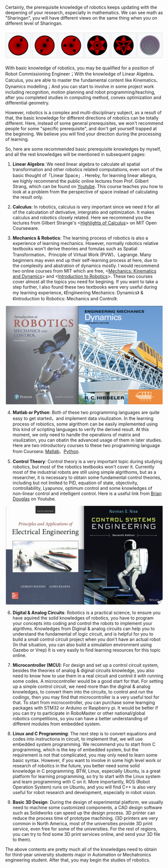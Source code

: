 Certainly, the prerequisite knowledge of robotics keeps updating with the deepening of your research, especially in mathematics. We can see math as "Sharingan", you will have different views on the same thing when you on different level of Sharingan. 

<p align="center">
  <img width="800" src="../Pics/Sharingan.jpg"/>
</p>

With basic knowledge of robotics, you may be qualified for a position of Robot Commissioning Engineer；With the knowledge of Linear Algebra、Calculus, you are able to master the fundamental content like Kinematics、Dynamics modelling；And you can start to involve in some project work including recognition, motion planning and robot programming/teaching, after you completed studies in computing method, convex optimization and differential geometry.

However, robotics is a complex and multi-disciplinary subject,  as a result of that, the basic knowledge for different directions of robotics can be totally different. Here, instead of some general prerequisites, we won't recommend people for some "specific prerequisite", and don't get yourself trapped at the beginning. We believe you will find your direction during the processing of learning. 

So, here are some recommended basic prerequisite knowledges by myself, and all the rest knowledges will be mentioned in subsequent pages:

1. **Linear Algebra**: We need linear algebra to calculate all spatial transformation and other robotics related computations, even sort of the basic thought of「Linear Space」. Hereby, for learning linear albegra, we highly recommend the public online lectures from Prof. Gilbert Strang, which can be found on [Youtube](https://www.youtube.com/watch?v=hNDFwVVKVk0&list=PL221E2BBF13BECF6C). This course teaches you how to look at a problem from the perspective of space instead of calculating the result only.

2. **Calculus**: In robotics, calculus is very important since we need it for all of the calculation of detivative, intergratio and optimization. It makes calculus and robotics closely related. Here we recommend you the lectures from Gilbert Strange's <[Highlights of Calculus](https://ocw.mit.edu/resources/res-18-005-highlights-of-calculus-spring-2010/)> on MIT Open Courseware.

3. **Mechanics & Robotics**: The learning process of robotics is also a experience of learning mechanics. However, normally robotics relative textbooks won't derive theories and fomulas such as Spatial Transformation、Principle of Virtual Work (PVW)、Lagrange. Many beginners may even end up their self-learning process at here, due to the complexity and abstration of dynamics mostly. I would recommend two online courses from MIT which are free, <[Mechanics: Kinematics and Dynamics](https://www.edx.org/course/mechanics-kinematics-and-dynamics)> and <[Introduction to Robotics](https://ocw.mit.edu/courses/mechanical-engineering/2-12-introduction-to-robotics-fall-2005/)>. These two courses cover almost all the topics you need for begining. If you want to take a step further, I also found these two textbooks were very useful during my learning experience, 《Engineering Mechanics: Dynamics》 & 《Introduction to Robotics: Mechanics and Control》.
<!-- TODO: Improve <<theoretical mechanics>>  -->

<p align="center">
  <img width="500" src="../Pics/Robotics and Mechanics.jpg"/>
</p>
   
4. **Matlab or Python**: Both of these two programming languages are quite easy to get started，and implement data visulization. In the learning process of robiotics, some algrithom can be easily implemented using this kind of scripting languages to verify the derived result. At this moment, we only need to handle the operations of matrix and visulization, you can obatin the advanced usage of them in later studies. Here are two introductory courses to these two programming language from Coursera: [Matlab](https://www.coursera.org/learn/matlab)、[Python](https://www.coursera.org/specializations/python).

5. **Control Theory**: Control theory is a very important topic during studying robotics, but most of the robotics textbooks won't cover it. Currently most of the industrial robots are still using simple algrithoms, but as a researcher, it is necessary to obtain some fundamental control theories, including but not limited to PID, equation of state, objectivity, controllability, Lyapunov, optimum control and some knowledges of non-linear control and intelligent control. Here is a useful link from [Brian Douglas](www.youtube.com/channel/UCq0imsn84ShAe9PBOFnoIrg) on Youtube.

<p align="center">
  <img width="500" src="../Pics/Electrical and Control.jpg"/>
</p>

6. **Digital & Analog Circuits**: Robotics is a practical science, to ensure you have aquired the solid knowledges of robotics, you have to program your concepts into coding and control the robots to implement your algrithms. Knowledges from Diginal & analog circuits can help you to understand the fundamental of logic circuit, and is helpful for you to build a small control circuit project when you don't have an actual robot (In that situation, you can also build a simulation environment using Gazebo or Vrep) It is very easily to find learning resources for this topic online.

7. **Microcontroller (MCU)**: For design and set up a control circuit system, besides the theories of analog & diginal circuits knowledge, you also need to know how to use them in a real circuit and control it with running some codes. A microcontroller would be a good start for that. For setting up a simple control circuit, we need more than the diginal & analog knowledges, to convert them into the circuits, to control and run the codings, then you may find that microcontroller is a very useful tool for that. To start from microcontroller, you can purchase some learnging packages with STM32 or Arduino or Raspberry pi. It would be better if you can try to participate in RoboMaster or other national/global robotics competitions, so you can have a better understanding of different modules from embedded system.

8. **Linux and C Programming**: The next step is to convert equations and codes into instructiona in circuit, to implement that, we will use embedded system programming. We recommend you to start from C programming, which is the key of embedded system, but the requirement is not that complicated, you may only need to learn some basic syntax. However, if you want to involve in some high level work or research of robotics in the future, you better need some solid knowledge in C programming. BTW, Linux, especially Ubuntu, is a great platform for learning programming, so try to start with the Linux system and learn programming with C on it. More importantly, ROS (Robot Operation System) runs on Ubuntu, and you will find C++ is also very useful for robot research and development, especially in robot vision.

9. **Basic 3D Design**: During the design of experimental platform, we usually need to machine some customized components, a CAD design software such as Solidworks can speed up the design process. 3D printer can reduce the process time of prototype machining. (3D printers are very common in North America, most of the universities provide 3D print service, even free for some of the universities. For the rest of regions, you can try to find some 3D print services online, and send your 3D file to them).

The above contents are pretty much all  of the knowledges need to obtain for third-year university students major in Automation or Mechatronics engineering student. After that, you may begin the studies of robotics. 